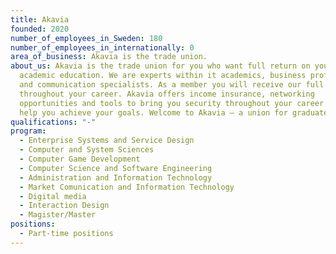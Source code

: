 ```yaml
---
title: Akavia
founded: 2020
number_of_employees_in_Sweden: 180
number_of_employees_in_internationally: 0
area_of_business: Akavia is the trade union.
about_us: Akavia is the trade union for you who want full return on your
  academic education. We are experts within it academics, business professionals
  and communication specialists. As a member you will receive our full support
  throughout your career. Akavia offers income insurance, networking
  opportunities and tools to bring you security throughout your career and to
  help you achieve your goals. Welcome to Akavia – a union for graduates.
qualifications: "-"
program:
  - Enterprise Systems and Service Design
  - Computer and System Sciences
  - Computer Game Development
  - Computer Science and Software Engineering
  - Administration and Information Technology
  - Market Comunication and Information Technology
  - Digital media
  - Interaction Design
  - Magister/Master
positions:
  - Part-time positions
---
```

